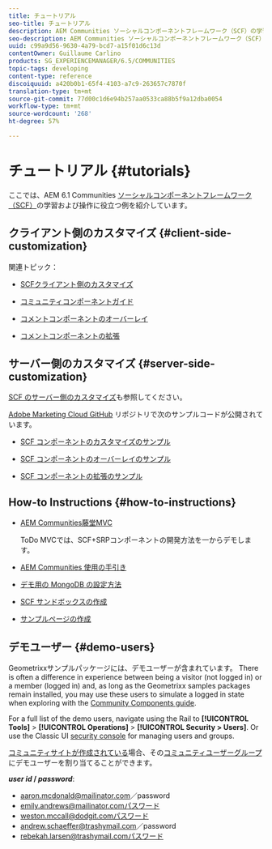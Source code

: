 ```yaml
---
title: チュートリアル
seo-title: チュートリアル
description: AEM Communities ソーシャルコンポーネントフレームワーク（SCF）の学習および操作に役立つ例
seo-description: AEM Communities ソーシャルコンポーネントフレームワーク（SCF）の学習および操作に役立つ例
uuid: c99a9d56-9630-4a79-bcd7-a15f01d6c13d
contentOwner: Guillaume Carlino
products: SG_EXPERIENCEMANAGER/6.5/COMMUNITIES
topic-tags: developing
content-type: reference
discoiquuid: a420b0b1-65f4-4103-a7c9-263657c7870f
translation-type: tm+mt
source-git-commit: 77d00c1d6e94b257aa0533ca88b5f9a12dba0054
workflow-type: tm+mt
source-wordcount: '268'
ht-degree: 57%

---
```



# チュートリアル {#tutorials}

ここでは、AEM 6.1 Communities [ソーシャルコンポーネントフレームワーク（SCF）](scf.md)の学習および操作に役立つ例を紹介しています。

## クライアント側のカスタマイズ {#client-side-customization}

関連トピック：

* [SCFクライアント側のカスタマイズ](client-customize.md)

* [コミュニティコンポーネントガイド](components-guide.md)

* [コメントコンポーネントのオーバーレイ](overlay-comments.md)

* [コメントコンポーネントの拡張](extend-comments.md)

## サーバー側のカスタマイズ {#server-side-customization}

[SCF のサーバー側のカスタマイズ](server-customize.md)も参照してください。

[Adobe Marketing Cloud GitHub](https://github.com/Adobe-Marketing-Cloud) リポジトリで次のサンプルコードが公開されています。

* [SCF コンポーネントのカスタマイズのサンプル](https://github.com/Adobe-Marketing-Cloud/aem-scf-sample-components-customize)

* [SCF コンポーネントのオーバーレイのサンプル](https://github.com/Adobe-Marketing-Cloud/aem-scf-sample-components-overlay)

* [SCF コンポーネントの拡張のサンプル](https://github.com/Adobe-Marketing-Cloud/aem-scf-sample-components-extension)

## How-to Instructions {#how-to-instructions}

* [AEM Communities藤堂MVC](https://github.com/Adobe-Marketing-Cloud/aem-communities-todomvc-sample)

   ToDo MVCでは、SCF+SRPコンポーネントの開発方法を一からデモします。

* [AEM Communities 使用の手引き](getting-started.md)

* [デモ用の MongoDB の設定方法](demo-mongo.md)

* [SCF サンドボックスの作成](an-scf-sandbox.md)

* [サンプルページの作成](create-sample-page.md)

## デモユーザー {#demo-users}

Geometrixxサンプルパッケージには、デモユーザーが含まれています。 There is often a difference in experience between being a visitor (not logged in) or a member (logged in) and, as long as the Geometrixx samples packages remain installed, you may use these users to simulate a logged in state when exploring with the [Community Components guide](components-guide.md).

For a full list of the demo users, navigate using the Rail to **[!UICONTROL Tools]** > **[!UICONTROL Operations]** > **[!UICONTROL Security > Users]**. Or use the Classic UI [security console](http://localhost:4502/useradmin) for managing users and groups.

[コミュニティサイトが作成されている](getting-started.md)場合、その[コミュニティユーザーグループ](users.md)にデモユーザーを割り当てることができます。

***user id* / *password***:

* aaron.mcdonald@mailinator.com／password
* emily.andrews@mailinator.comパスワード
* weston.mccall@dodgit.comパスワード
* andrew.schaeffer@trashymail.com／password
* rebekah.larsen@trashymail.comパスワード
